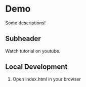 # Demo

Some descriptions!

## Subheader

Watch tutorial on youtube.

## Local Development

1. Open index.html in your browser

